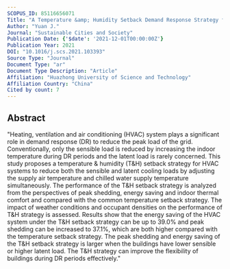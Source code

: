 ```yaml
---
SCOPUS_ID: 85116656071
Title: "A Temperature &amp; Humidity Setback Demand Response Strategy for HVAC Systems"
Author: "Yuan J."
Journal: "Sustainable Cities and Society"
Publication Date: {'$date': '2021-12-01T00:00:00Z'}
Publication Year: 2021
DOI: "10.1016/j.scs.2021.103393"
Source Type: "Journal"
Document Type: "ar"
Document Type Description: "Article"
Affiliation: "Huazhong University of Science and Technology"
Affiliation Country: "China"
Cited by count: 7
---
```


## Abstract
"Heating, ventilation and air conditioning (HVAC) system plays a significant role in demand response (DR) to reduce the peak load of the grid. Conventionally, only the sensible load is reduced by increasing the indoor temperature during DR periods and the latent load is rarely concerned. This study proposes a temperature & humidity (T&H) setback strategy for HVAC systems to reduce both the sensible and latent cooling loads by adjusting the supply air temperature and chilled water supply temperature simultaneously. The performance of the T&H setback strategy is analyzed from the perspectives of peak shedding, energy saving and indoor thermal comfort and compared with the common temperature setback strategy. The impact of weather conditions and occupant densities on the performance of T&H strategy is assessed. Results show that the energy saving of the HVAC system under the T&H setback strategy can be up to 39.0% and peak shedding can be increased to 37.1%, which are both higher compared with the temperature setback strategy. The peak shedding and energy saving of the T&H setback strategy is larger when the buildings have lower sensible or higher latent load. The T&H strategy can improve the flexibility of buildings during DR periods effectively."
